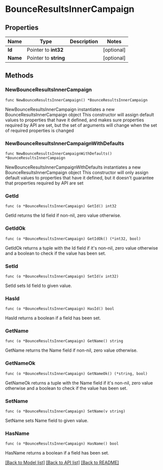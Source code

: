 # BounceResultsInnerCampaign

## Properties

Name | Type | Description | Notes
------------ | ------------- | ------------- | -------------
**Id** | Pointer to **int32** |  | [optional] 
**Name** | Pointer to **string** |  | [optional] 

## Methods

### NewBounceResultsInnerCampaign

`func NewBounceResultsInnerCampaign() *BounceResultsInnerCampaign`

NewBounceResultsInnerCampaign instantiates a new BounceResultsInnerCampaign object
This constructor will assign default values to properties that have it defined,
and makes sure properties required by API are set, but the set of arguments
will change when the set of required properties is changed

### NewBounceResultsInnerCampaignWithDefaults

`func NewBounceResultsInnerCampaignWithDefaults() *BounceResultsInnerCampaign`

NewBounceResultsInnerCampaignWithDefaults instantiates a new BounceResultsInnerCampaign object
This constructor will only assign default values to properties that have it defined,
but it doesn't guarantee that properties required by API are set

### GetId

`func (o *BounceResultsInnerCampaign) GetId() int32`

GetId returns the Id field if non-nil, zero value otherwise.

### GetIdOk

`func (o *BounceResultsInnerCampaign) GetIdOk() (*int32, bool)`

GetIdOk returns a tuple with the Id field if it's non-nil, zero value otherwise
and a boolean to check if the value has been set.

### SetId

`func (o *BounceResultsInnerCampaign) SetId(v int32)`

SetId sets Id field to given value.

### HasId

`func (o *BounceResultsInnerCampaign) HasId() bool`

HasId returns a boolean if a field has been set.

### GetName

`func (o *BounceResultsInnerCampaign) GetName() string`

GetName returns the Name field if non-nil, zero value otherwise.

### GetNameOk

`func (o *BounceResultsInnerCampaign) GetNameOk() (*string, bool)`

GetNameOk returns a tuple with the Name field if it's non-nil, zero value otherwise
and a boolean to check if the value has been set.

### SetName

`func (o *BounceResultsInnerCampaign) SetName(v string)`

SetName sets Name field to given value.

### HasName

`func (o *BounceResultsInnerCampaign) HasName() bool`

HasName returns a boolean if a field has been set.


[[Back to Model list]](../README.md#documentation-for-models) [[Back to API list]](../README.md#documentation-for-api-endpoints) [[Back to README]](../README.md)


